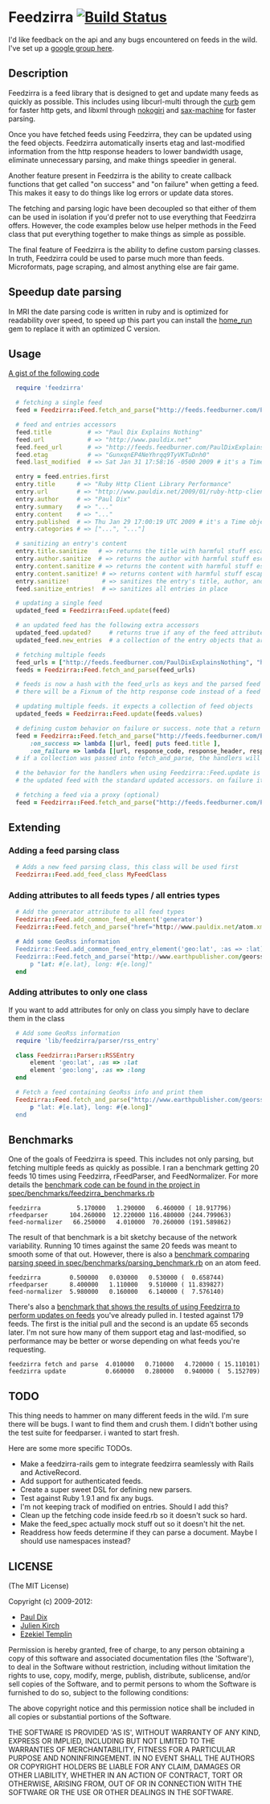 # Feedzirra [![Build Status](https://secure.travis-ci.org/pauldix/feedzirra.png)](http://travis-ci.org/pauldix/feedzirra)

I'd like feedback on the api and any bugs encountered on feeds in the wild. I've set up a [google group here](http://groups.google.com/group/feedzirra).

## Description

Feedzirra is a feed library that is designed to get and update many feeds as quickly as possible. This includes using libcurl-multi through the [curb](https://github.com/taf2/curb) gem for faster http gets, and libxml through [nokogiri](https://github.com/tenderlove/nokogiri) and [sax-machine](https://github.com/pauldix/sax-machine) for faster parsing.

Once you have fetched feeds using Feedzirra, they can be updated using the feed objects. Feedzirra automatically inserts etag and last-modified information from the http response headers to lower bandwidth usage, eliminate unnecessary parsing, and make things speedier in general.

Another feature present in Feedzirra is the ability to create callback functions that get called "on success" and "on failure" when getting a feed. This makes it easy to do things like log errors or update data stores.

The fetching and parsing logic have been decoupled so that either of them can be used in isolation if you'd prefer not to use everything that Feedzirra offers. However, the code examples below use helper methods in the Feed class that put everything together to make things as simple as possible.

The final feature of Feedzirra is the ability to define custom parsing classes. In truth, Feedzirra could be used to parse much more than feeds. Microformats, page scraping, and almost anything else are fair game.

## Speedup date parsing

In MRI the date parsing code is written in ruby and is optimized for readability over speed, to speed up this part you can install the [home_run](https://github.com/jeremyevans/home_run) gem to replace it with an optimized C version.

## Usage

[A gist of the following code](http://gist.github.com/57285)

```ruby
  require 'feedzirra'

  # fetching a single feed
  feed = Feedzirra::Feed.fetch_and_parse("http://feeds.feedburner.com/PaulDixExplainsNothing")

  # feed and entries accessors
  feed.title          # => "Paul Dix Explains Nothing"
  feed.url            # => "http://www.pauldix.net"
  feed.feed_url       # => "http://feeds.feedburner.com/PaulDixExplainsNothing"
  feed.etag           # => "GunxqnEP4NeYhrqq9TyVKTuDnh0"
  feed.last_modified  # => Sat Jan 31 17:58:16 -0500 2009 # it's a Time object

  entry = feed.entries.first
  entry.title      # => "Ruby Http Client Library Performance"
  entry.url        # => "http://www.pauldix.net/2009/01/ruby-http-client-library-performance.html"
  entry.author     # => "Paul Dix"
  entry.summary    # => "..."
  entry.content    # => "..."
  entry.published  # => Thu Jan 29 17:00:19 UTC 2009 # it's a Time object
  entry.categories # => ["...", "..."]

  # sanitizing an entry's content
  entry.title.sanitize   # => returns the title with harmful stuff escaped
  entry.author.sanitize  # => returns the author with harmful stuff escaped
  entry.content.sanitize # => returns the content with harmful stuff escaped
  entry.content.sanitize! # => returns content with harmful stuff escaped and replaces original (also exists for author and title)
  entry.sanitize!         # => sanitizes the entry's title, author, and content in place (as in, it changes the value to clean versions)
  feed.sanitize_entries!  # => sanitizes all entries in place

  # updating a single feed
  updated_feed = Feedzirra::Feed.update(feed)

  # an updated feed has the following extra accessors
  updated_feed.updated?     # returns true if any of the feed attributes have been modified. will return false if only new entries
  updated_feed.new_entries  # a collection of the entry objects that are newer than the latest in the feed before update

  # fetching multiple feeds
  feed_urls = ["http://feeds.feedburner.com/PaulDixExplainsNothing", "http://feeds.feedburner.com/trottercashion"]
  feeds = Feedzirra::Feed.fetch_and_parse(feed_urls)

  # feeds is now a hash with the feed_urls as keys and the parsed feed objects as values. If an error was thrown
  # there will be a Fixnum of the http response code instead of a feed object

  # updating multiple feeds. it expects a collection of feed objects
  updated_feeds = Feedzirra::Feed.update(feeds.values)

  # defining custom behavior on failure or success. note that a return status of 304 (not updated) will call the on_success handler
  feed = Feedzirra::Feed.fetch_and_parse("http://feeds.feedburner.com/PaulDixExplainsNothing",
      :on_success => lambda [|url, feed| puts feed.title ],
      :on_failure => lambda [|url, response_code, response_header, response_body| puts response_body ])
  # if a collection was passed into fetch_and_parse, the handlers will be called for each one

  # the behavior for the handlers when using Feedzirra::Feed.update is slightly different. The feed passed into on_success will be
  # the updated feed with the standard updated accessors. on failure it will be the original feed object passed into update

  # fetching a feed via a proxy (optional)
  feed = Feedzirra::Feed.fetch_and_parse("http://feeds.feedburner.com/PaulDixExplainsNothing", [:proxy_url => '10.0.0.1', :proxy_port => 3084])

```
## Extending

### Adding a feed parsing class

```ruby
  # Adds a new feed parsing class, this class will be used first
  Feedzirra::Feed.add_feed_class MyFeedClass
```

### Adding attributes to all feeds types / all entries types

```ruby
  # Add the generator attribute to all feed types
  Feedzirra::Feed.add_common_feed_element('generator')
  Feedzirra::Feed.fetch_and_parse("href="http://www.pauldix.net/atom.xml").generator # => 'TypePad'

  # Add some GeoRss information
  Feedzirra::Feed.add_common_feed_entry_element('geo:lat', :as => :lat)
  Feedzirra::Feed.fetch_and_parse("http://www.earthpublisher.com/georss.php").entries.each do |e|
      p "lat: #[e.lat}, long: #{e.long]"
  end
```

### Adding attributes to only one class

If you want to add attributes for only on class you simply have to declare them in the class

```ruby
  # Add some GeoRss information
  require 'lib/feedzirra/parser/rss_entry'

  class Feedzirra::Parser::RSSEntry
      element 'geo:lat', :as => :lat
      element 'geo:long', :as => :long
  end

  # Fetch a feed containing GeoRss info and print them
  Feedzirra::Feed.fetch_and_parse("http://www.earthpublisher.com/georss.php").entries.each do |e|
      p "lat: #[e.lat}, long: #{e.long]"
  end
```
## Benchmarks

One of the goals of Feedzirra is speed. This includes not only parsing, but fetching multiple feeds as quickly as possible. I ran a benchmark getting 20 feeds 10 times using Feedzirra, rFeedParser, and FeedNormalizer. For more details the [benchmark code can be found in the project in spec/benchmarks/feedzirra_benchmarks.rb](https://github.com/pauldix/feedzirra/blob/7fb5634c5c16e9c6ec971767b462c6518cd55f5d/spec/benchmarks/feedzirra_benchmarks.rb)

    feedzirra          5.170000   1.290000   6.460000 ( 18.917796)
    rfeedparser      104.260000  12.220000 116.480000 (244.799063)
    feed-normalizer   66.250000   4.010000  70.260000 (191.589862)

The result of that benchmark is a bit sketchy because of the network variability. Running 10 times against the same 20 feeds was meant to smooth some of that out. However, there is also a [benchmark comparing parsing speed in spec/benchmarks/parsing_benchmark.rb](https://github.com/pauldix/feedzirra/blob/7fb5634c5c16e9c6ec971767b462c6518cd55f5d/spec/benchmarks/parsing_benchmark.rb) on an atom feed.

    feedzirra        0.500000   0.030000   0.530000 (  0.658744)
    rfeedparser      8.400000   1.110000   9.510000 ( 11.839827)
    feed-normalizer  5.980000   0.160000   6.140000 (  7.576140)

There's also a [benchmark that shows the results of using Feedzirra to perform updates on feeds](https://github.com/pauldix/feedzirra/blob/45d64319544c61a4c9eb9f7f825c73b9f9030cb3/spec/benchmarks/updating_benchmarks.rb) you've already pulled in. I tested against 179 feeds. The first is the initial pull and the second is an update 65 seconds later. I'm not sure how many of them support etag and last-modified, so performance may be better or worse depending on what feeds you're requesting.

    feedzirra fetch and parse  4.010000   0.710000   4.720000 ( 15.110101)
    feedzirra update           0.660000   0.280000   0.940000 (  5.152709)

## TODO

This thing needs to hammer on many different feeds in the wild. I'm sure there will be bugs. I want to find them and crush them. I didn't bother using the test suite for feedparser. i wanted to start fresh.

Here are some more specific TODOs.
* Make a feedzirra-rails gem to integrate feedzirra seamlessly with Rails and ActiveRecord.
* Add support for authenticated feeds.
* Create a super sweet DSL for defining new parsers.
* Test against Ruby 1.9.1 and fix any bugs.
* I'm not keeping track of modified on entries. Should I add this?
* Clean up the fetching code inside feed.rb so it doesn't suck so hard.
* Make the feed_spec actually mock stuff out so it doesn't hit the net.
* Readdress how feeds determine if they can parse a document. Maybe I should use namespaces instead?

## LICENSE

(The MIT License)
 
Copyright (c) 2009-2012:
 
- [Paul Dix](http://pauldix.net)
- [Julien Kirch](http://archiloque.net/)
- [Ezekiel Templin](http://zeke.templ.in/)

Permission is hereby granted, free of charge, to any person obtaining
a copy of this software and associated documentation files (the
'Software'), to deal in the Software without restriction, including
without limitation the rights to use, copy, modify, merge, publish,
distribute, sublicense, and/or sell copies of the Software, and to
permit persons to whom the Software is furnished to do so, subject to
the following conditions:
 
The above copyright notice and this permission notice shall be
included in all copies or substantial portions of the Software.
 
THE SOFTWARE IS PROVIDED 'AS IS', WITHOUT WARRANTY OF ANY KIND,
EXPRESS OR IMPLIED, INCLUDING BUT NOT LIMITED TO THE WARRANTIES OF
MERCHANTABILITY, FITNESS FOR A PARTICULAR PURPOSE AND NONINFRINGEMENT.
IN NO EVENT SHALL THE AUTHORS OR COPYRIGHT HOLDERS BE LIABLE FOR ANY
CLAIM, DAMAGES OR OTHER LIABILITY, WHETHER IN AN ACTION OF CONTRACT,
TORT OR OTHERWISE, ARISING FROM, OUT OF OR IN CONNECTION WITH THE
SOFTWARE OR THE USE OR OTHER DEALINGS IN THE SOFTWARE.
